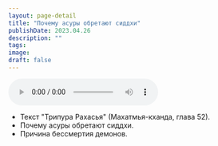 ```yaml
---
layout: page-detail
title: "Почему асуры обретают сиддхи"
publishDate: 2023.04.26
description: ""
tags:
image:
draft: false
---
```


<audio title="2023.04.26 - Почему асуры обретают сиддхи.mp3" src="/upload/iblock/936/93654b1f22c528399a5cc71f95aea813.mp3" controls=""></audio>

* Текст "Трипура Рахасья" (Махатмья-кханда, глава 52).
* Почему асуры обретают сиддхи.
* Причина бессмертия демонов.

  
